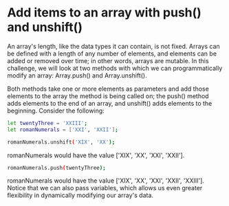 # Add items to an array with push() and unshift()

An array's length, like the data types it can contain, is not fixed. Arrays can be defined with a length of any number of elements, and elements can be added or removed over time; in other words, arrays are mutable. In this challenge, we will look at two methods with which we can programmatically modify an array: Array.push() and Array.unshift().

Both methods take one or more elements as parameters and add those elements to the array the method is being called on; the push() method adds elements to the end of an array, and unshift() adds elements to the beginning. Consider the following:

```sh
let twentyThree = 'XXIII';
let romanNumerals = ['XXI', 'XXII'];

romanNumerals.unshift('XIX', 'XX');
```
romanNumerals would have the value ['XIX', 'XX', 'XXI', 'XXII'].

```sh
romanNumerals.push(twentyThree);
```

romanNumerals would have the value ['XIX', 'XX', 'XXI', 'XXII', 'XXIII']. Notice that we can also pass variables, which allows us even greater flexibility in dynamically modifying our array's data.
